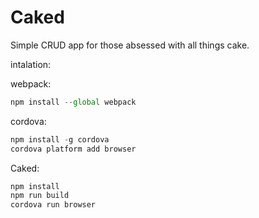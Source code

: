 # Caked
Simple CRUD app for those absessed with all things cake.

intalation:

webpack:

```javascript  
npm install --global webpack    
```

cordova:
```javascript
npm install -g cordova
cordova platform add browser
```
Caked:
```javascript
npm install 
npm run build
cordova run browser
```
